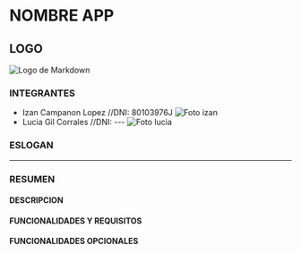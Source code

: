 # NOMBRE APP
## LOGO
![Logo de Markdown](https://markdown-here.com/img/icon256.png)
### INTEGRANTES
- Izan Campanon Lopez //DNI: 80103976J
![Foto izan]()
- Lucia Gil Corrales //DNI: ---
![Foto lucia]()
### ESLOGAN
----
### RESUMEN

#### DESCRIPCION
#### FUNCIONALIDADES Y REQUISITOS
#### FUNCIONALIDADES OPCIONALES



